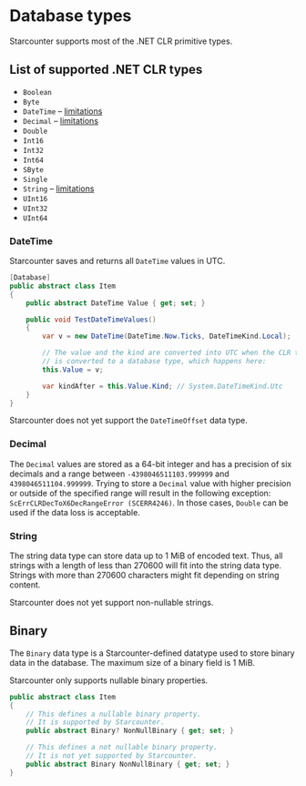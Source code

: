 # Database types

Starcounter supports most of the .NET CLR primitive types.

## List of supported .NET CLR types

* `Boolean`
* `Byte`
* `DateTime` – [limitations](database-types.md#datetime)
* `Decimal` – [limitations](database-types.md#decimal)
* `Double`
* `Int16`
* `Int32`
* `Int64`
* `SByte`
* `Single`
* `String` – [limitations](database-types.md#string)
* `UInt16`
* `UInt32`
* `UInt64`

### DateTime

Starcounter saves and returns all `DateTime` values in UTC.

```csharp
[Database]
public abstract class Item
{
    public abstract DateTime Value { get; set; }

    public void TestDateTimeValues()
    {
        var v = new DateTime(DateTime.Now.Ticks, DateTimeKind.Local);

        // The value and the kind are converted into UTC when the CLR type
        // is converted to a database type, which happens here:
        this.Value = v;

        var kindAfter = this.Value.Kind; // System.DateTimeKind.Utc
    }
}
```

Starcounter does not yet support the `DateTimeOffset` data type.

### Decimal

The `Decimal` values are stored as a 64-bit integer and has a precision of six decimals and a range between `-4398046511103.999999` and `4398046511104.999999`. Trying to store a `Decimal` value with higher precision or outside of the specified range will result in the following exception: `ScErrCLRDecToX6DecRangeError (SCERR4246)`. In those cases, `Double` can be used if the data loss is acceptable.

### String

The string data type can store data up to 1 MiB of encoded text. Thus, all strings with a length of less than 270600 will fit into the string data type. Strings with more than 270600 characters might fit depending on string content.

Starcounter does not yet support non-nullable strings.

## Binary

The `Binary` data type is a Starcounter-defined datatype used to store binary data in the database. The maximum size of a binary field is 1 MiB.

Starcounter only supports nullable binary properties.

```csharp
public abstract class Item
{
    // This defines a nullable binary property.
    // It is supported by Starcounter.
    public abstract Binary? NonNullBinary { get; set; }

    // This defines a not nullable binary property.
    // It is not yet supported by Starcounter.
    public abstract Binary NonNullBinary { get; set; }
}
```

